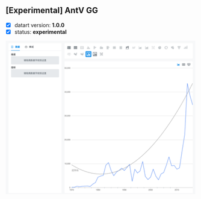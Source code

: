 ## [Experimental] AntV GG

- [x] datart version: **1.0.0**
- [x] status: **experimental**

![AntVGG](./experiment-antvg2-chart.png)
